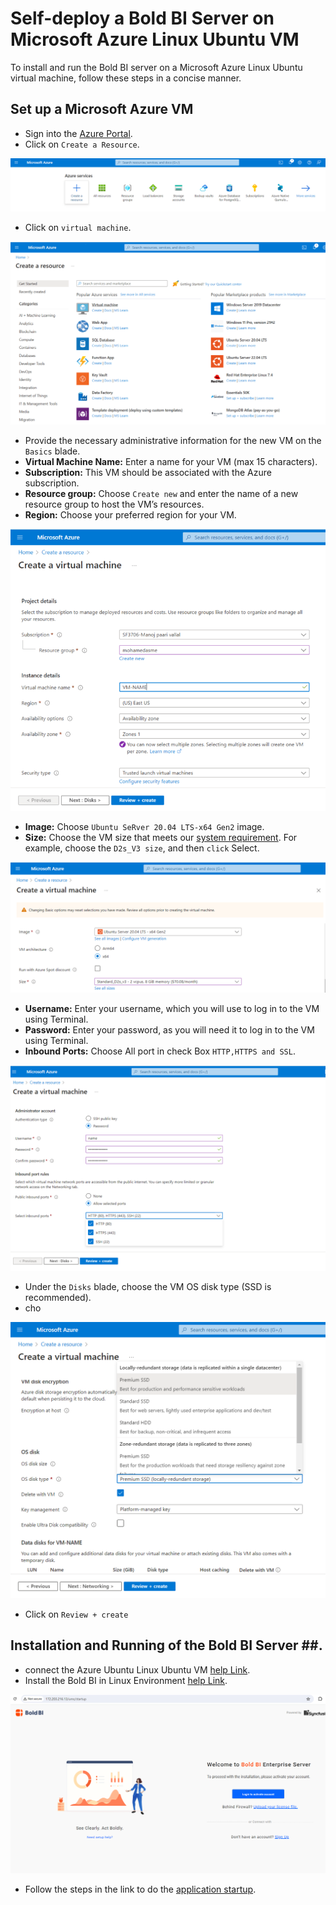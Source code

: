 # Self-deploy a Bold BI Server on Microsoft Azure Linux Ubuntu VM
To install and run the Bold BI server on a Microsoft Azure Linux Ubuntu virtual machine, follow these steps in a concise manner.
## Set up a Microsoft Azure VM
 - Sign into the [Azure Portal](https://portal.azure.com/).
 - Click on `Create a Resource`.

 ![Create Resource](images/create.png)
 - Click on `virtual machine`.

 ![virtual machine](images/Virtual_machine.png)
 - Provide the necessary administrative information for the new VM on the `Basics` blade.
 - **Virtual Machine Name:** Enter a name for your VM (max 15 characters).
 - **Subscription:** This VM should be associated with the Azure subscription.
 - **Resource group:** Choose `Create new` and enter the name of a new resource group to host the VM’s resources.
 - **Region:** Choose your preferred region for your VM.

![virtual machine](images/give_value.png)
 - **Image:** Choose `Ubuntu SeRver 20.04 LTS-x64 Gen2` image.
 - **Size:** Choose the VM size that meets our [system requirement](https://help.boldbi.com/deploying-bold-bi/overview/#hardware-requirements). For example, choose the `D2s_V3 size`, and then `click` Select.

![virtual machine](images/image.png)
 - **Username:** Enter your username, which you will use to log in to the VM using Terminal.
 - **Password:** Enter your password, as you will need it to log in to the VM using Terminal.
 - **Inbound Ports:** Choose All port in check Box `HTTP,HTTPS and SSL`.

![virtual machine](images/Authu.png)
 - Under the `Disks` blade, choose the VM OS disk type (SSD is recommended).
 - cho
 
 ![virtual machine](images/SSD.png)
 - Click on `Review + create`

## Installation and Running of the Bold BI Server ##.
 - connect the Azure Ubuntu Linux Ubuntu VM [help Link](https://learn.microsoft.com/en-us/azure/virtual-machines/linux-vm-connect?tabs=Windows).
 - Install the Bold BI in Linux Environment [help Link](https://help.boldbi.com/deploying-bold-bi/deploying-in-linux/installation-and-deployment/bold-bi-on-ubuntu/).

![virtual machine](images/BoldBi.png)
 - Follow the steps in the link to do the [application startup](https://help.boldbi.com/application-startup/).